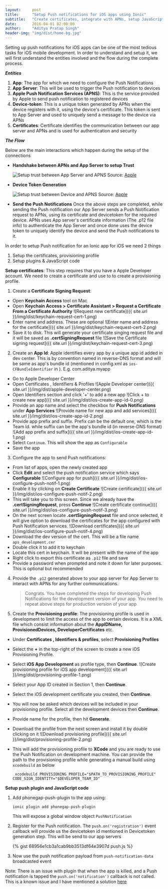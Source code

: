 ```yaml
---
layout:     post
title:      "Setup Push notifications for iOS apps using Ionic"
subtitle:   "Create certificates, integrate with APNs, setup JavaScript functions"
date:       2016-04-01 02:00:00
author:     "Aditya Pratap Singh"
header-img: "img/dist/home-bg.jpg"
---
```


Setting up push notifications for iOS apps can be one of the most tedious tasks for iOS mobile development. In order to understand and setup it,
we will first understand the entities involved and the flow during the complete process.

***Entities***

  1.  **App**: The app for which we need to configure the Push Notifications
  2.  **App Server**: This will be used to  trigger the Push notification to devices
  3.  **Apple Push Notification Services (APNS)**: This is the service provided by Apple to send push notification to registered devices
  4.  **Device-token**: This is a unique token generated by APNs when the device registers with it, using the device's certificate. 
      This token is sent to App Server and used to uniquely send a message to the device via APNs
  5.  **Certificates**: Certificate identifies the communication between our app server and APNs and is used for authentication and security    

***The Flow***
 
  Below are the main interactions which happen during the setup of the connections
  
  - **Handshake between APNs and App Server to setup Trust**
   
    ![Setup trust between App Server and APNS](https://developer.apple.com/library/ios/documentation/NetworkingInternet/Conceptual/RemoteNotificationsPG/Art/service_provider_ct_2x.png)
Source: [Apple](https://developer.apple.com/)
  
  - **Device Token Generation**
  
    ![Setup trust between Device and APNS](https://developer.apple.com/library/ios/documentation/NetworkingInternet/Conceptual/RemoteNotificationsPG/Art/token_generation_2x.png)
Source: [Apple](https://developer.apple.com/)

  - **Send the Push Notifications**
    Once the above steps are completed, while sending the Push notification our App Server sends a Push Notification request to APNs, 
    using its certificate and devicetoken for the required device. APNs uses App server's certificate information 
    (The .p12 file info) to authenticate the App Server and once done uses the device token 
    to uniquely identify the device and send the Push notifications to it.

In order to setup Push notification for an Ionic app for iOS we need 2 things
 
1.  Setup the certificates, provisioning profile 
2.  Setup plugins & JavaScript code

**Setup certificates**: This step requires that you have a Apple Developer account. We need to create a certificate and use to to create a provisioning profile.

1.  Create a **Certificate Signing Request**:
  - Open **Keychain Access** tool on Mac
  - Open **Keychain Access > Certificate Assistant > Request a Certificate From a Certificate Authority**
  ![Request new certificate]({{ site.url }}/img/dist/keychain-request-cert-1.png)
  - Enter name and address. These are optional
  ![Enter name and address for the certificate]({{ site.url }}/img/dist/keychain-request-cert-2.png)
  - Save it to disk. This will generate your certificate singing request file and it will be saved as **.certSigningRequest** file
  ![Save the Certificate signing request]({{ site.url }}/img/dist/keychain-request-cert-3.png)

  
2.  Create an **App Id**: Apple identifies every app by a unique app id added in dev center. This is by convention named in reverse-DNS format and will be same as app's bundle id (mentioned in config.xml as `ios-CFBundleIdentifier` in <widget>). E.g. com.aditya.myapp
  - Go to Apple Developer Center
  - Open Certificates , Identifiers & Profiles
  ![Apple Developer center]({{ site.url }}/img/dist/apple-developer-center.png)
  - Open Identifiers section and click '+' to add a new app
  ![Click + to create new app]({{ site.url }}/img/dist/ios-create-app-id-0.png)
  - Provide an app name and select the checkbox for **Push Notifications** under **App Services**
  ![Provide name for new app and add services]({{ site.url }}/img/dist/ios-create-app-id-2.png)
  -  Provide app prefix and suffix. Prefix can be the default one, which is the Team Id. while suffix can be the app's bundle id (in reverse-DNS format)
  ![Add app prefix and suffix]({{ site.url }}/img/dist/ios-create-app-id-1.png)
  -  Select `Continue`. This will show the app as `Configurable`
  -  Save the app


3.  Configure the app to send Push notifications:
  - From list of apps, open the newly created app
  - Click **Edit** and select the push notification service which says **Configurable**
  ![Configure app for push]({{ site.url }}/img/dist/ios-configure-push-notif-1.png)
  - Enable it by clicking on **Create Certificate**
  ![Create certificate]({{ site.url }}/img/dist/ios-configure-push-notif-2.png)
  - This will take you to this screen. Since we already have the **.certSigningRequest**, press **Continue**
  ![Create certificate continue]({{ site.url }}/img/dist/ios-configure-push-notif-3.png)
  - On the next screen locate **.certSigningRequest** file and once selected, it will give option to 
    download the certificates for the app configured with Push Notification services.
  ![Download certificates]({{ site.url }}/img/dist/ios-configure-push-notif-4.png)
  - Download the dev version of the cert. This will be a file name `aps_development.cer`
  - Double click it to add it to keychain
  - Locate this cert in keychain. It will be present with the name of the app
  - Right click to export this certificate as `.p12` file and save
  - Provide a password when prompted and note it down for later purposes. This is optional but recommended


4.  Provide the `.p12` generated above to your app server for App Server to interact with APNs for any further communications. 

    > Congrats. You have completed the steps for developing Push Notifications for the development version of your app. 
    > You need to repeat above steps for production version of your app 


5.  Create the **Provisioning profile**: The provisioning profile is used in development to limit the access of the app to certain devices. 
    It is a XML file which consist information about the **AppIDName, ProvisionedDevices, DeveloperCertificates** etc.
  - Under **Certificates , Identifiers & profiles**, select **Provisioning Profiles**
  - Select the **+** in the top-right of the screen to create a new iOS Provisioning Profile.
  - Select **iOS App Development** as profile type, then **Continue**.
    ![Create provisioning profile for iOS app development]({{ site.url }}/img/dist/provisioning-profile-1.png)
  - Select your App ID created in Section 1, then **Continue**.
  - Select the iOS development certificate you created, then **Continue**.
  - You will now be asked which devices will be included in your provisioning profile. Select all the development devices then **Continue**.
  - Provide name for the profile, then hit **Generate**.
  - Download the profile from the next screen and install it by double clicking on it
    ![Download provisioning profile]({{ site.url }}/img/dist/provisioning-profile-2.png)
  - This will add the provisioning profile to **XCode** and you are ready to use the Push Notification on development machine.
    You can provide the path to the provisioning profile while generating a manual build using `xcodebuild` as below
    
    <code> xcodebuild PROVISIONING_PROFILE="$PATH_TO_PROVISIONING_PROFILE" CODE_SIGN_IDENTITY="$DEVELOPER_TEAM_ID" </code>


**Setup push plugin and JavaScript code**

1. Add phonegap-push-plugin to the app using:
    ``` 
    ionic plugin add phonegap-push-plugin
    ```
    This will expose a global window object `PushNotification`

2. Register for the Push notification. The `push.on('registration')` event callback will provide us the devicetoken id mentioned in Devicetoken generation step. This will be send to our app servers

    {% gist 68956e1cb3a1cab9bb3513df64e3907d push.js %}


3. Now use the push notification payload from `push-notification-data` broadcasted event

Note: There is an issue with plugin that when the app is killed, and a Push notification is tapped the 
`push.on('notification')` callback is not called. This is a known issue and 
I have mentioned a solution [here](https://github.com/phonegap/phonegap-plugin-push/issues/50#issuecomment-203801800)
